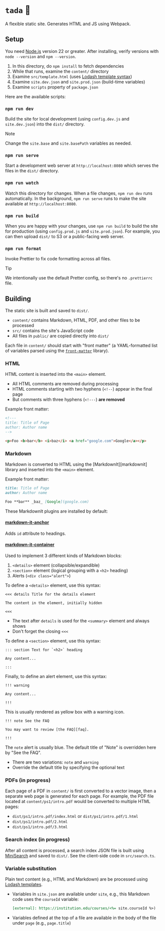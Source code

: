 # `tada` 🎉

A flexible static site. Generates HTML and JS using Webpack.


## Setup

You need [Node.js][node] version 22 or greater. After installing,
verify versions with `node --version` and `npm --version`.

1. In this directory, do `npm install` to fetch dependencies
2. While that runs, examine the `content/` directory
3. Examine `src/template.html` (uses [Lodash template syntax][lodash])
3. Examine `site.dev.json` and `site.prod.json` (build-time variables)
4. Examine `scripts` property of `package.json`

Here are the available scripts:

### `npm run dev`

Build the site for local development (using `config.dev.js` and `site.dev.json`)
into the `dist/` directory.

> [!NOTE]
> Change the `site.base` and `site.basePath` variables as needed.

### `npm run serve`

Start a development web server at `http://localhost:8080` which serves the
files in the `dist/` directory.

### `npm run watch`

Watch this directory for changes. When a file changes, `npm run dev` runs
automatically. In the background, `npm run serve` runs to make the site
available at `http://localhost:8080`.

### `npm run build`

When you are happy with your changes, use `npm run build` to build the site
for production (using `config.prod.js` and `site.prod.json`).
For example, you can then upload `dist/` to S3 or a public-facing web server.

###  `npm run format`

Invoke Prettier to fix code formatting across all files.

> [!TIP]
> We intentionally use the default Pretter config, so there's no `.prettierrc` file.


## Building

The static site is built and saved to `dist/`.

- `content/` contains Markdown, HTML, PDF, and other files to be processed
- `src/` contains the site's JavaScript code
- All files in `public/` are copied directly into `dist/`

Each file in `content/` should start with "front matter" (a YAML-formatted
list of variables parsed using the [`front-matter`][front-matter] library).


### HTML

HTML content is inserted into the `<main>` element.

* All HTML comments are removed during processing
* HTML comments starting with two hyphens (`<!--`) appear in the final page
* But comments with three hyphens (`<!---`) **are removed**

Example front matter:

```html
<!---
title: Title of Page
author: Author name
-->

<p>Foo <b>bar</b> <i>baz</i> <a href="google.com">Google</a></p>
```

### Markdown

Markdown is converted to HTML using the [MarkdownIt][markdownit] library
and inserted into the `<main>` element.

Example front matter:

```markdown
title: Title of Page
author: Author name

Foo **bar** _baz_ [Google](google.com)
```

These MarkdownIt plugins are installed by default:

#### [markdown-it-anchor](https://www.npmjs.com/package/markdown-it-anchor)

Adds `id` attribute to headings.

#### [markdown-it-container](https://www.npmjs.com/package/markdown-it-container)

Used to implement 3 different kinds of Markdown blocks:

1. `<details>` element (collapsible/expandible)
2. `<section>` element (logical grouping with a `<h2>` heading)
3. Alerts (`<div class="alert">`)

To define a `<details>` element, use this syntax:

```
<<< details Title for the details element

The content in the element, initially hidden

<<<
```

* The text after `details` is used for the `<summary>` element and always shows
* Don't forget the closing `<<<`

To define a `<section>` element, use this syntax:

```
::: section Text for `<h2>` heading

Any content...

:::
```

Finally, to define an alert element, use this syntax:

```
!!! warning

Any content...

!!!
```

This is usually rendered as yellow box with a warning icon.

```
!!! note See the FAQ

You may want to review [the FAQ][faq].

!!!
```

The `note` alert is usually blue. The default title of "Note"
is overridden here by "See the FAQ".

* There are two variations: `note` and `warning`
* Override the default title by specifying the optional text


### PDFs (in progress)

Each page of a PDF in `content/` is first converted to a vector image, then
a separate web page is generated for each page. For example, the PDF file
located at `content/ps1/intro.pdf` would be converted to multiple HTML pages:

- `dist/ps1/intro.pdf/index.html` or `dist/ps1/intro.pdf/1.html`
- `dist/ps1/intro.pdf/2.html`
- `dist/ps1/intro.pdf/3.html`

### Search index (in progress)

After all content is processed, a search index JSON file is built using
[MiniSearch][minisearch] and saved to `dist/`. See the client-side code in
`src/search.ts`.

### Variable substitution

Plain text content (e.g., HTML and Markdown) are be processed using [Lodash
templates][lodash].

- Variables in `site.json` are available under `site`, e.g., this Markdown code
  uses the `courseId` variable:

  ```markdown
  [external]: https://institution.edu/courses/<%= site.courseId %>)
  ```

- Variables defined at the top of a file are available in the body of the file
  under `page` (e.g., `page.title`)


[lodash]: https://lodash.info/doc/template
[minisearch]: https://lucaong.github.io/minisearch/
[node]: https://nodejs.org/
[front-matter]: https://www.npmjs.com/package/front-matter
